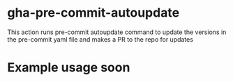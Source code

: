 # gha-pre-commit-autoupdate

This action runs pre-commit autoupdate command to update the versions in the pre-commit yaml file and makes a PR to the repo for updates

# Example usage soon
